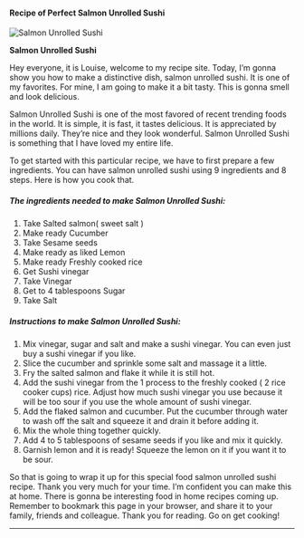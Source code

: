             

#### Recipe of Perfect Salmon Unrolled Sushi

![Salmon Unrolled Sushi](https://img-global.cpcdn.com/recipes/5659015896891392/751x532cq70/salmon-unrolled-sushi-recipe-main-photo.jpg)

**Salmon Unrolled Sushi**

Hey everyone, it is Louise, welcome to my recipe site. Today, I’m gonna show you how to make a distinctive dish, salmon unrolled sushi. It is one of my favorites. For mine, I am going to make it a bit tasty. This is gonna smell and look delicious.

Salmon Unrolled Sushi is one of the most favored of recent trending foods in the world. It is simple, it is fast, it tastes delicious. It is appreciated by millions daily. They’re nice and they look wonderful. Salmon Unrolled Sushi is something that I have loved my entire life.

To get started with this particular recipe, we have to first prepare a few ingredients. You can have salmon unrolled sushi using 9 ingredients and 8 steps. Here is how you cook that.

##### The ingredients needed to make Salmon Unrolled Sushi:

1.  Take Salted salmon( sweet salt )
2.  Make ready Cucumber
3.  Take Sesame seeds
4.  Make ready as liked Lemon
5.  Make ready Freshly cooked rice
6.  Get Sushi vinegar
7.  Take Vinegar
8.  Get to 4 tablespoons Sugar
9.  Take Salt

##### Instructions to make Salmon Unrolled Sushi:

1.  Mix vinegar, sugar and salt and make a sushi vinegar. You can even just buy a sushi vinegar if you like.
2.  Slice the cucumber and sprinkle some salt and massage it a little.
3.  Fry the salted salmon and flake it while it is still hot.
4.  Add the sushi vinegar from the 1 process to the freshly cooked ( 2 rice cooker cups) rice. Adjust how much sushi vinegar you use because it will be too sour if you use the whole amount of sushi vinegar.
5.  Add the flaked salmon and cucumber. Put the cucumber through water to wash off the salt and squeeze it and drain it before adding it.
6.  Mix the whole thing together quickly.
7.  Add 4 to 5 tablespoons of sesame seeds if you like and mix it quickly.
8.  Garnish lemon and it is ready! Squeeze the lemon on it if you want it to be sour.

So that is going to wrap it up for this special food salmon unrolled sushi recipe. Thank you very much for your time. I’m confident you can make this at home. There is gonna be interesting food in home recipes coming up. Remember to bookmark this page in your browser, and share it to your family, friends and colleague. Thank you for reading. Go on get cooking!

* * *